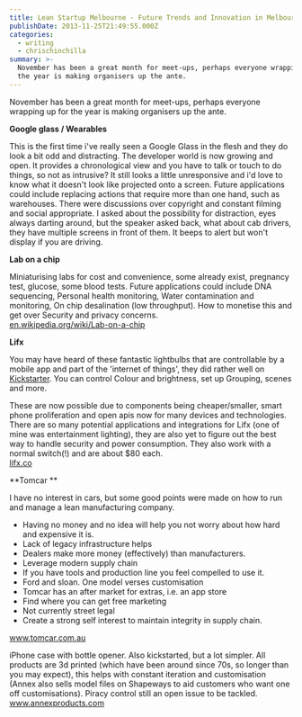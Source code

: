 ```yaml
---
title: Lean Startup Melbourne - Future Trends and Innovation in Melbourne Startups
publishDate: 2013-11-25T21:49:55.000Z
categories:
  - writing
  - chrischinchilla
summary: >-
  November has been a great month for meet-ups, perhaps everyone wrapping up for
  the year is making organisers up the ante.
---
```


November has been a great month for meet-ups, perhaps everyone wrapping up for the year is making organisers up the ante.

**Google glass / Wearables**

This is the first time i've really seen a Google Glass in the flesh and they do look a bit odd and distracting. The developer world is now growing and open. It provides a chronological view and you have to talk or touch to do things,  so not as intrusive? It still looks a little unresponsive and i'd love to know what it doesn't look like projected onto a  screen. Future applications could include replacing actions that require more than one hand, such as warehouses. There were discussions over copyright and constant filming and social appropriate. I asked about the possibility for distraction, eyes always darting around, but the speaker asked back, what about cab drivers, they have multiple screens in front of them. It beeps to alert but won't display if you are driving.

**Lab on a chip**

Miniaturising labs for cost and convenience, some already exist, pregnancy test, glucose,  some blood tests. Future applications could include DNA sequencing, Personal health monitoring, Water contamination and monitoring, On chip desalination (low throughput). How to monetise this and get over Security and privacy concerns.<br /><a href="https://en.wikipedia.org/wiki/Lab-on-a-chip" target="_blank">en.wikipedia.org/wiki/Lab-on-a-chip</a>

**Lifx**

You may have heard of these fantastic lightbulbs that are controllable by a mobile app and part of the 'internet of things', they did rather well on <a href="https://www.kickstarter.com/projects/limemouse/lifx-the-light-bulb-reinvented" target="_blank">Kickstarter</a>. You can control Colour and brightness, set up Grouping, scenes and more.

These are now possible due to components being cheaper/smaller, smart phone proliferation and open apis now for many devices and technologies. There are so many potential applications and integrations for Lifx (one of mine was entertainment lighting), they are also yet to figure out the best way to handle security and power consumption. They also work with a normal switch(!) and are about $80 each.<br /><a href="https://lifx.co/" target="_blank">lifx.co</a>

**Tomcar **

I have no interest in cars, but some good points were made on how to run and manage a lean manufacturing company.<ul><li>Having no money and no idea will help you not worry about how hard and expensive it is.</li><li>Lack of legacy infrastructure helps</li><li>Dealers make more money (effectively) than manufacturers. </li><li>Leverage  modern supply chain</li><li>If you have tools and production line you feel compelled to use it. </li><li>Ford and sloan. One model verses customisation</li><li>Tomcar has an after market for extras, i.e. an app store</li><li>Find where you can get free marketing</li><li>Not currently street legal </li><li>Create a strong self interest to maintain integrity in supply chain.</li></ul>

<a href="https://www.tomcar.com.au/" target="_blank">www.tomcar.com.au</a>

iPhone case with bottle opener. Also kickstarted, but a lot simpler. All products are 3d printed (which have been around since 70s, so longer than you may expect), this helps with constant iteration and customisation (Annex also sells model files on Shapeways to aid customers who want one off customisations). Piracy control still an open issue to be tackled.<br /><a href="https://www.annexproducts.com/" target="_blank">www.annexproducts.com</a>
